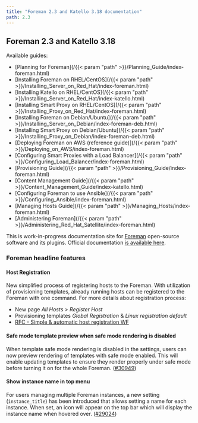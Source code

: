 ```yaml
---
title: "Foreman 2.3 and Katello 3.18 documentation"
path: 2.3
---
```


## Foreman 2.3 and Katello 3.18

Available guides:

* [Planning for Foreman](/{{< param "path" >}}/Planning_Guide/index-foreman.html)
* [Installing Foreman on RHEL/CentOS](/{{< param "path" >}}/Installing_Server_on_Red_Hat/index-foreman.html)
* [Installing Katello on RHEL/CentOS](/{{< param "path" >}}/Installing_Server_on_Red_Hat/index-katello.html)
* [Installing Smart Proxy on RHEL/CentOS](/{{< param "path" >}}/Installing_Proxy_on_Red_Hat/index-foreman.html)
* [Installing Foreman on Debian/Ubuntu](/{{< param "path" >}}/Installing_Server_on_Debian/index-foreman-deb.html)
* [Installing Smart Proxy on Debian/Ubuntu](/{{< param "path" >}}/Installing_Proxy_on_Debian/index-foreman-deb.html)
* [Deploying Foreman on AWS (reference guide)](/{{< param "path" >}}/Deploying_on_AWS/index-foreman.html)
* [Configuring Smart Proxies with a Load Balancer](/{{< param "path" >}}/Configuring_Load_Balancer/index-foreman.html)
* [Provisioning Guide](/{{< param "path" >}}/Provisioning_Guide/index-foreman.html)
* [Content Management Guide](/{{< param "path" >}}/Content_Management_Guide/index-katello.html)
* [Configuring Foreman to use Ansible](/{{< param "path" >}}/Configuring_Ansible/index-foreman.html)
* [Managing Hosts Guide](/{{< param "path" >}}/Managing_Hosts/index-foreman.html)
* [Administering Foreman](/{{< param "path" >}}/Administering_Red_Hat_Satellite/index-foreman.html)

This is work-in-progress documentation site for <a href="https://www.theforeman.org">Foreman</a> open-source software and its
plugins. Official documentation [is available here](https://theforeman.org/manuals/latest/index.html).

### Foreman headline features

#### Host Registration

New simplified process of registering hosts to the Foreman. With utilization of provisioning templates,
already running hosts can be registered to the Foreman with one command.
For more details about registration process:
* New page _All Hosts > Register Host_
* Provisioning templates _Global Registration_ & _Linux registration default_
* [RFC - Simple & automatic host registration WF](https://community.theforeman.org/t/rfc-simple-automatic-host-registration-wf/19588)

#### Safe mode template preview when safe mode rendering is disabled
When template safe mode rendering is disabled in the settings, users can now preview rendering of templates with safe mode enabled. This will enable updating templates to ensure they render properly under safe mode before turning it on for the whole Foreman. ([#30949](https://projects.theforeman.org/issues/30949))

#### Show instance name in top menu
For users managing multiple Foreman instances, a new setting (`instance_title`) has been introduced that allows setting a name for each instance. When set, an icon will appear on the top bar which will display the instance name when hovered over. ([#29024](https://projects.theforeman.org/issues/29024))

